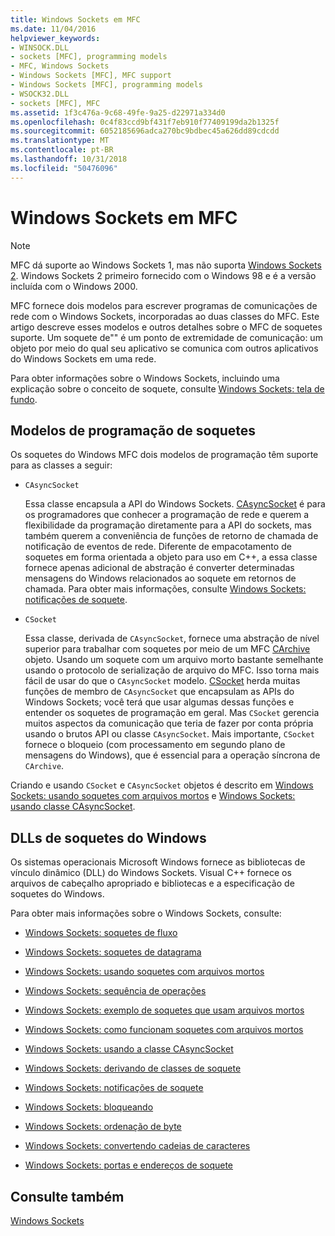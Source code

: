 ```yaml
---
title: Windows Sockets em MFC
ms.date: 11/04/2016
helpviewer_keywords:
- WINSOCK.DLL
- sockets [MFC], programming models
- MFC, Windows Sockets
- Windows Sockets [MFC], MFC support
- Windows Sockets [MFC], programming models
- WSOCK32.DLL
- sockets [MFC], MFC
ms.assetid: 1f3c476a-9c68-49fe-9a25-d22971a334d0
ms.openlocfilehash: 0c4f83ccd9bf431f7eb910f77409199da2b1325f
ms.sourcegitcommit: 6052185696adca270bc9bdbec45a626dd89cdcdd
ms.translationtype: MT
ms.contentlocale: pt-BR
ms.lasthandoff: 10/31/2018
ms.locfileid: "50476096"
---
```

# <a name="windows-sockets-in-mfc"></a>Windows Sockets em MFC

> [!NOTE]
>  MFC dá suporte ao Windows Sockets 1, mas não suporta [Windows Sockets 2](/windows/desktop/WinSock/windows-sockets-start-page-2). Windows Sockets 2 primeiro fornecido com o Windows 98 e é a versão incluída com o Windows 2000.

MFC fornece dois modelos para escrever programas de comunicações de rede com o Windows Sockets, incorporadas ao duas classes do MFC. Este artigo descreve esses modelos e outros detalhes sobre o MFC de soquetes suporte. Um soquete de"" é um ponto de extremidade de comunicação: um objeto por meio do qual seu aplicativo se comunica com outros aplicativos do Windows Sockets em uma rede.

Para obter informações sobre o Windows Sockets, incluindo uma explicação sobre o conceito de soquete, consulte [Windows Sockets: tela de fundo](../mfc/windows-sockets-background.md).

##  <a name="_core_sockets_programming_models"></a> Modelos de programação de soquetes

Os soquetes do Windows MFC dois modelos de programação têm suporte para as classes a seguir:

- `CAsyncSocket`

   Essa classe encapsula a API do Windows Sockets. [CAsyncSocket](../mfc/reference/casyncsocket-class.md) é para os programadores que conhecer a programação de rede e querem a flexibilidade da programação diretamente para a API do sockets, mas também querem a conveniência de funções de retorno de chamada de notificação de eventos de rede. Diferente de empacotamento de soquetes em forma orientada a objeto para uso em C++, a essa classe fornece apenas adicional de abstração é converter determinadas mensagens do Windows relacionados ao soquete em retornos de chamada. Para obter mais informações, consulte [Windows Sockets: notificações de soquete](../mfc/windows-sockets-socket-notifications.md).

- `CSocket`

   Essa classe, derivada de `CAsyncSocket`, fornece uma abstração de nível superior para trabalhar com soquetes por meio de um MFC [CArchive](../mfc/reference/carchive-class.md) objeto. Usando um soquete com um arquivo morto bastante semelhante usando o protocolo de serialização de arquivo do MFC. Isso torna mais fácil de usar do que o `CAsyncSocket` modelo. [CSocket](../mfc/reference/csocket-class.md) herda muitas funções de membro de `CAsyncSocket` que encapsulam as APIs do Windows Sockets; você terá que usar algumas dessas funções e entender os soquetes de programação em geral. Mas `CSocket` gerencia muitos aspectos da comunicação que teria de fazer por conta própria usando o brutos API ou classe `CAsyncSocket`. Mais importante, `CSocket` fornece o bloqueio (com processamento em segundo plano de mensagens do Windows), que é essencial para a operação síncrona de `CArchive`.

Criando e usando `CSocket` e `CAsyncSocket` objetos é descrito em [Windows Sockets: usando soquetes com arquivos mortos](../mfc/windows-sockets-using-sockets-with-archives.md) e [Windows Sockets: usando classe CAsyncSocket](../mfc/windows-sockets-using-class-casyncsocket.md).

##  <a name="_core_mfc_socket_samples_and_windows_sockets_dlls"></a> DLLs de soquetes do Windows

Os sistemas operacionais Microsoft Windows fornece as bibliotecas de vínculo dinâmico (DLL) do Windows Sockets. Visual C++ fornece os arquivos de cabeçalho apropriado e bibliotecas e a especificação de soquetes do Windows.

Para obter mais informações sobre o Windows Sockets, consulte:

- [Windows Sockets: soquetes de fluxo](../mfc/windows-sockets-stream-sockets.md)

- [Windows Sockets: soquetes de datagrama](../mfc/windows-sockets-datagram-sockets.md)

- [Windows Sockets: usando soquetes com arquivos mortos](../mfc/windows-sockets-using-sockets-with-archives.md)

- [Windows Sockets: sequência de operações](../mfc/windows-sockets-sequence-of-operations.md)

- [Windows Sockets: exemplo de soquetes que usam arquivos mortos](../mfc/windows-sockets-example-of-sockets-using-archives.md)

- [Windows Sockets: como funcionam soquetes com arquivos mortos](../mfc/windows-sockets-how-sockets-with-archives-work.md)

- [Windows Sockets: usando a classe CAsyncSocket](../mfc/windows-sockets-using-class-casyncsocket.md)

- [Windows Sockets: derivando de classes de soquete](../mfc/windows-sockets-deriving-from-socket-classes.md)

- [Windows Sockets: notificações de soquete](../mfc/windows-sockets-socket-notifications.md)

- [Windows Sockets: bloqueando](../mfc/windows-sockets-blocking.md)

- [Windows Sockets: ordenação de byte](../mfc/windows-sockets-byte-ordering.md)

- [Windows Sockets: convertendo cadeias de caracteres](../mfc/windows-sockets-converting-strings.md)

- [Windows Sockets: portas e endereços de soquete](../mfc/windows-sockets-ports-and-socket-addresses.md)

## <a name="see-also"></a>Consulte também

[Windows Sockets](../mfc/windows-sockets.md)

